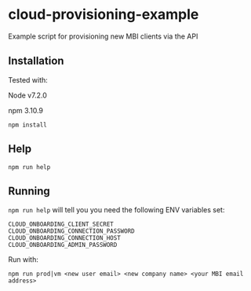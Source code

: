 # cloud-provisioning-example

Example script for provisioning new MBI clients via the API

## Installation

Tested with:

Node v7.2.0

npm  3.10.9

```
npm install
```

## Help

```
npm run help
```

## Running

`npm run help` will tell you you need the following ENV variables set:

	CLOUD_ONBOARDING_CLIENT_SECRET
	CLOUD_ONBOARDING_CONNECTION_PASSWORD
	CLOUD_ONBOARDING_CONNECTION_HOST
	CLOUD_ONBOARDING_ADMIN_PASSWORD
  
Run with:

```
npm run prod|vm <new user email> <new company name> <your MBI email address>
```
